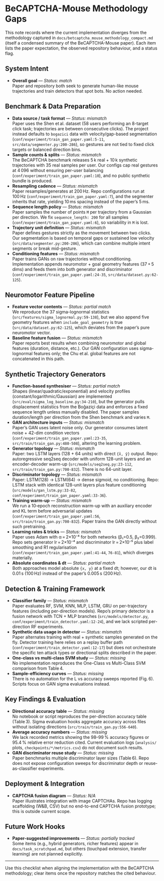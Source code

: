 # BeCAPTCHA-Mouse Methodology Gaps

This note records where the current implementation diverges from the methodology captured in `docs/betcaptcha_mouse_methodology_compact.md` (itself a condensed summary of the BeCAPTCHA-Mouse paper). Each item lists the paper expectation, the observed repository behaviour, and a status flag.

## System Intent
- **Overall goal** — *Status: match*  
  Paper and repository both seek to generate human-like mouse trajectories and train detectors that spot bots. No action needed.

## Benchmark & Data Preparation
- **Data source / task format** — *Status: mismatch*  
  Paper uses the Shen et al. dataset (58 users performing an 8-target click task; trajectories are between consecutive clicks). The project instead defaults to `bogazici` data with velocity/gap-based segmentation (`conf/experiment/train_gan_paper.yaml:5-11`, `src/data/segmenter.py:200-286`), so gestures are not tied to fixed click targets or balanced direction bins.
- **Sample counts & splits** — *Status: mismatch*  
  The BeCAPTCHA benchmark releases 5 k real + 10 k synthetic trajectories with 35 real samples per user. Our configs cap real gestures at 4 096 without ensuring per-user balancing (`conf/experiment/train_gan_paper.yaml:10`), and no public synthetic bundle is produced.
- **Resampling cadence** — *Status: mismatch*  
  Paper resamples/generates at 200 Hz. Repo configurations run at 100 Hz (`conf/experiment/train_gan_paper.yaml:7`), and the segmenter inherits that rate, yielding 10 ms spacing instead of the paper’s 5 ms.
- **Sequence length policy** — *Status: mismatch*  
  Paper samples the number of points `M` per trajectory from a Gaussian per direction. We fix `sequence_length: 200` for all samples (`conf/experiment/train_gan_paper.yaml:6`), so variability in `M` is lost.
- **Trajectory unit definition** — *Status: mismatch*  
  Paper defines gestures strictly as the movement between two clicks. Our segmentation is based on temporal gaps or sustained low velocity (`src/data/segmenter.py:200-286`), which can combine multiple intent segments or break mid-gesture.
- **Conditioning features** — *Status: mismatch*  
  Paper trains GANs on raw trajectories without conditioning. Implementation appends neuromotor + goal geometry features (37 + 5 dims) and feeds them into both generator and discriminator (`conf/experiment/train_gan_paper.yaml:24-35`, `src/data/dataset.py:62-125`).

## Neuromotor Feature Pipeline
- **Feature vector contents** — *Status: partial match*  
  We reproduce the 37 sigma-lognormal statistics (`src/features/sigma_lognormal.py:59-138`), but we also append five geometry features when `include_goal_geometry` is true (`src/data/dataset.py:62-125`), which deviates from the paper’s pure neuromotor vector.
- **Baseline feature fusion** — *Status: mismatch*  
  Paper reports best results when combining neuromotor and global features (duration, distance, etc.). Our GAN configuration uses sigma-lognormal features only; the Chu et al. global features are not concatenated in this path.

## Synthetic Trajectory Generators
- **Function-based synthesiser** — *Status: partial match*  
  Shapes (linear/quadratic/exponential) and velocity profiles (constant/logarithmic/Gaussian) are implemented (`src/eval/sigma_log_baseline.py:34-210`), but the generator pulls displacement statistics from the Boğaziçi data and enforces a fixed sequence length unless manually disabled. The paper samples duration/length per direction from the Shen benchmark and varies `M`.
- **GAN architecture inputs** — *Status: mismatch*  
  Paper’s GAN uses latent noise only. Our generator consumes latent noise + 42-dim condition vectors (`conf/experiment/train_gan_paper.yaml:23-35`, `src/train/train_gan.py:480-508`), altering the learning problem.
- **Generator topology** — *Status: mismatch*  
  Paper: two LSTM layers (128 + 64 units) with direct `{x̂, ŷ}` output. Repo: autoregressive seq2seq decoder with uniform 128-unit layers and an encoder-decoder warm-up (`src/models/seq2seq.py:23-112`, `src/train/train_gan.py:700-832`). There is no 64-unit layer.
- **Discriminator topology** — *Status: mismatch*  
  Paper: LSTM(128) → LSTM(64) → dense sigmoid, no conditioning. Repo: LSTM stack with identical 128-unit layers plus feature conditioning (`src/models/gan_lstm.py:33-82`, `conf/experiment/train_gan_paper.yaml:33-36`).
- **Training warm-up** — *Status: mismatch*  
  We run a 10‑epoch reconstruction warm-up with an auxiliary encoder and KL term before adversarial updates (`conf/experiment/train_gan_paper.yaml:56`, `src/train/train_gan.py:700-832`). Paper trains the GAN directly without such pretraining.
- **Learning rates & tricks** — *Status: mismatch*  
  Paper uses Adam with α = 2×10⁻⁴ for both networks (β₁=0.5, β₂=0.999). Repo sets generator lr = 2×10⁻⁴ and discriminator lr = 2×10⁻⁵ plus label smoothing and R1 regularisation (`conf/experiment/train_gan_paper.yaml:41-44`, `76-81`), which diverges materially.
- **Absolute coordinates & dt** — *Status: partial match*  
  Both approaches model absolute `{x, y}` at a fixed dt; however, our dt is 0.01 s (100 Hz) instead of the paper’s 0.005 s (200 Hz).

## Detection & Training Framework
- **Classifier family** — *Status: mismatch*  
  Paper evaluates RF, SVM, KNN, MLP, LSTM, GRU on per-trajectory features (including per-direction models). Repo’s primary detector is a fusion network with TCN + MLP branches (`src/models/detector.py`, `conf/experiment/train_detector.yaml:12-24`), and we lack scripted per-direction RF experiments.
- **Synthetic data usage in detector** — *Status: mismatch*  
  Paper alternates training with real + synthetic samples generated on the fly. Detector training here relies on a replay buffer path (`conf/experiment/train_detector.yaml:12-17`) but does not orchestrate the specific ten attack types or directional splits described in the paper.
- **One-class vs multi-class SVM study** — *Status: missing*  
  No implementation reproduces the One-Class vs Multi-Class SVM comparison from Table 4.
- **Sample-efficiency curves** — *Status: missing*  
  There is no automation for the L vs accuracy sweeps reported (Fig. 6). Scripts focus on GAN sigma evaluations instead.

## Key Findings & Evaluation
- **Directional accuracy table** — *Status: missing*  
  No notebook or script reproduces the per-direction accuracy table (Table 3). Sigma evaluation hooks aggregate accuracy across files without isolating directions (`src/train/train_gan.py:556-640`).
- **Average accuracy numbers** — *Status: missing*  
  We lack recorded metrics showing the 98–99 % accuracy figures or 95.4 % relative error reduction cited. Current evaluation logs (`analysis/` plots, `checkpoints/*/metrics.csv`) do not document such results.
- **GAN discriminator reuse study** — *Status: missing*  
  Paper benchmarks multiple discriminator layer sizes (Table 6). Repo does not expose configuration sweeps for discriminator depth or reuse-as-classifier experiments.

## Deployment & Integration
- **CAPTCHA fusion diagram** — *Status: N/A*  
  Paper illustrates integration with image CAPTCHAs. Repo has logging scaffolding (W&B, CSV) but no end-to-end CAPTCHA fusion prototype; this is outside current scope.

## Future Work Hooks
- **Paper-suggested improvements** — *Status: partially tracked*  
  Some items (e.g., hybrid generators, richer features) appear in `docs/task_scratchpad.md`, but others (touchpad extension, transfer learning) are not planned explicitly.

---
Use this checklist when aligning the implementation with the BeCAPTCHA methodology; clear items once the repository matches the cited behaviour.

